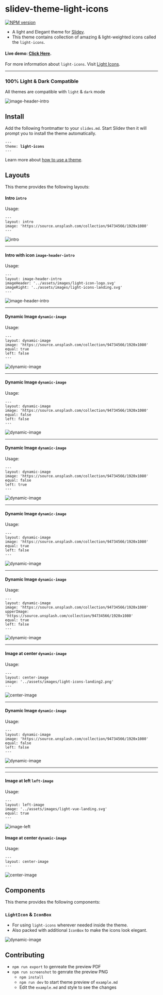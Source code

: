 # slidev-theme-light-icons

[![NPM version](https://img.shields.io/npm/v/slidev-theme-light-icons?color=3AB9D4&label=)](https://www.npmjs.com/package/slidev-theme-light-icons)

  - A light and Elegant theme for [Slidev](https://github.com/slidevjs/slidev).
  - This theme contains collection of amazing & light-weighted icons called the `light-icons`.

#### Live demo: [Click Here](https://slidev.icons.lightvue.org).

For more information about `light-icons`. Visit [Light Icons](https://lightvue.org/getting-started/light-icons).

---

### 100% Light & Dark Compatible 
All themes are compatible with `light` & `dark` mode

![image-header-intro](screenshot/overall.gif)

## Install

Add the following frontmatter to your `slides.md`. Start Slidev then it will prompt you to install the theme automatically.

<pre><code>---
theme: <b>light-icons</b>
---</code></pre>

Learn more about [how to use a theme](https://sli.dev/themes/use).

## Layouts

This theme provides the following layouts:
#### Intro `intro`
Usage:

```
---
layout: intro
image: 'https://source.unsplash.com/collection/94734566/1920x1080'
---
```

![intro](screenshot/1-layout-intro.png)

---


#### Intro with icon `image-header-intro`
Usage:

```
---
layout: image-header-intro
imageHeader: '../assets/images/light-icon-logo.svg'
imageRight: '../assets/images/light-icons-landing.svg'
---
```

![image-header-intro](screenshot/2-layout-image-header-intro-light.png)

---

#### Dynamic Image `dynamic-image`
Usage:

```
---
layout: dynamic-image
image: 'https://source.unsplash.com/collection/94734566/1920x1080'
equal: true
left: false
---
```

![dynamic-image](screenshot/3-layout-dynamic-image-dark.png)

---

#### Dynamic Image `dynamic-image`
Usage:

```
---
layout: dynamic-image 
image: 'https://source.unsplash.com/collection/94734566/1920x1080'
equal: false
left: false
---
```

![dynamic-image](screenshot/4-layout-dynamic-image-dark.png)

---

#### Dynamic Image `dynamic-image`
Usage:

```
---
layout: dynamic-image 
image: 'https://source.unsplash.com/collection/94734566/1920x1080'
equal: false
left: true
---
```

![dynamic-image](screenshot/5-layout-dynamic-image-dark.png)

---

#### Dynamic Image `dynamic-image`
Usage:

```
---
layout: dynamic-image 
image: 'https://source.unsplash.com/collection/94734566/1920x1080'
equal: true
left: false
---
```

![dynamic-image](screenshot/6-layout-dynamic-image-dark.png)

---

#### Dynamic Image `dynamic-image`
Usage:

```
---
layout: dynamic-image 
image: 'https://source.unsplash.com/collection/94734566/1920x1080'
upperImage: 'https://source.unsplash.com/collection/94734566/1920x1080'
equal: true
left: false
---
```

![dynamic-image](screenshot/7-layout-dynamic-image-dark.png)

---

#### Image at center `dynamic-image`
Usage:

```
---
layout: center-image
image: '../assets/images/light-icons-landing2.png'
---
```

![center-image](screenshot/8-layout-center-image-light.png)

---

#### Dynamic Image `dynamic-image`
Usage:

```
---
layout: dynamic-image
image: 'https://source.unsplash.com/collection/94734566/1920x1080'
equal: false
left: false
---
```

![dynamic-image](screenshot/9-layout-dynamic-image-light.png)

---

---

#### Image at left `left-image`
Usage:

```
---
layout: left-image
image: '../assets/images/light-vue-landing.svg'
equal: true
---
```

![image-left](screenshot/10-layout-left-image-light.png)


#### Image at center `dynamic-image`
Usage:

```
---
layout: center-image
---
```

![center-image](screenshot/11-layout-center-image-light.png)


## Components

This theme provides the following components:

### `LightIcon` & `IconBox`
  - For using `light-icons` wherever needed inside the theme.
  - Also packed with additional `IconBox` to make the icons look elegant.

![dynamic-image](screenshot/9-layout-dynamic-image-light.png)


## Contributing

- `npm run export` to genreate the preview PDF
- `npm run screenshot` to genrate the preview PNG
  - `npm install`
  - `npm run dev` to start theme preview of `example.md`
  - Edit the `example.md` and style to see the changes
